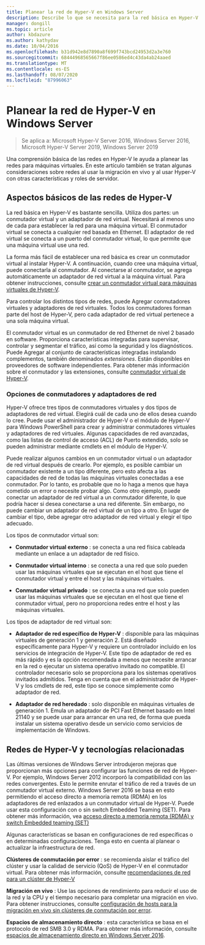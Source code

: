 ```yaml
---
title: Planear la red de Hyper-V en Windows Server
description: Describe lo que se necesita para la red básica en Hyper-V y proporciona vínculos a instrucciones.
manager: dongill
ms.topic: article
author: kbdazure
ms.author: kathydav
ms.date: 10/04/2016
ms.openlocfilehash: b31d942e8d7890a8f699f743bcd24953d2a3e760
ms.sourcegitcommit: 68444968565667f86ee0586ed4c43da4ab24aaed
ms.translationtype: MT
ms.contentlocale: es-ES
ms.lasthandoff: 08/07/2020
ms.locfileid: "87996063"
---
```

# <a name="plan-for-hyper-v-networking-in-windows-server"></a>Planear la red de Hyper-V en Windows Server

>Se aplica a: Microsoft Hyper-V Server 2016, Windows Server 2016, Microsoft Hyper-V Server 2019, Windows Server 2019

Una comprensión básica de las redes en Hyper-V le ayuda a planear las redes para máquinas virtuales. En este artículo también se tratan algunas consideraciones sobre redes al usar la migración en vivo y al usar Hyper-V con otras características y roles de servidor.

## <a name="hyper-v-networking-basics"></a>Aspectos básicos de las redes de Hyper-V
La red básica en Hyper-V es bastante sencilla. Utiliza dos partes: un conmutador virtual y un adaptador de red virtual. Necesitará al menos uno de cada para establecer la red para una máquina virtual. El conmutador virtual se conecta a cualquier red basada en Ethernet. El adaptador de red virtual se conecta a un puerto del conmutador virtual, lo que permite que una máquina virtual use una red.

La forma más fácil de establecer una red básica es crear un conmutador virtual al instalar Hyper-V. A continuación, cuando cree una máquina virtual, puede conectarla al conmutador. Al conectarse al conmutador, se agrega automáticamente un adaptador de red virtual a la máquina virtual. Para obtener instrucciones, consulte [crear un conmutador virtual para máquinas virtuales de Hyper-V](../get-started/Create-a-virtual-switch-for-Hyper-V-virtual-machines.md).

Para controlar los distintos tipos de redes, puede Agregar conmutadores virtuales y adaptadores de red virtuales. Todos los conmutadores forman parte del host de Hyper-V, pero cada adaptador de red virtual pertenece a una sola máquina virtual.

El conmutador virtual es un conmutador de red Ethernet de nivel 2 basado en software. Proporciona características integradas para supervisar, controlar y segmentar el tráfico, así como la seguridad y los diagnósticos.  Puede Agregar al conjunto de características integradas instalando complementos, también denominados *extensiones*. Están disponibles en proveedores de software independientes. Para obtener más información sobre el conmutador y las extensiones, consulte [conmutador virtual de Hyper-V](../../hyper-v-virtual-switch/Hyper-V-Virtual-Switch.md).

### <a name="switch-and-network-adapter-choices"></a>Opciones de conmutadores y adaptadores de red
Hyper-V ofrece tres tipos de conmutadores virtuales y dos tipos de adaptadores de red virtual. Elegirá cuál de cada uno de ellos desea cuando lo cree. Puede usar el administrador de Hyper-V o el módulo de Hyper-V para Windows PowerShell para crear y administrar conmutadores virtuales y adaptadores de red virtuales. Algunas capacidades de red avanzadas, como las listas de control de acceso (ACL) de Puerto extendido, solo se pueden administrar mediante cmdlets en el módulo de Hyper-V.

Puede realizar algunos cambios en un conmutador virtual o un adaptador de red virtual después de crearlo. Por ejemplo, es posible cambiar un conmutador existente a un tipo diferente, pero esto afecta a las capacidades de red de todas las máquinas virtuales conectadas a ese conmutador.  Por lo tanto, es probable que no lo haga a menos que haya cometido un error o necesite probar algo. Como otro ejemplo, puede conectar un adaptador de red virtual a un conmutador diferente, lo que podría hacer si desea conectarse a una red diferente. Sin embargo, no puede cambiar un adaptador de red virtual de un tipo a otro. En lugar de cambiar el tipo, debe agregar otro adaptador de red virtual y elegir el tipo adecuado.

Los tipos de conmutador virtual son:

-   **Conmutador virtual externo** : se conecta a una red física cableada mediante un enlace a un adaptador de red físico.

-   **Conmutador virtual interno** : se conecta a una red que solo pueden usar las máquinas virtuales que se ejecutan en el host que tiene el conmutador virtual y entre el host y las máquinas virtuales.

-   **Conmutador virtual privado** : se conecta a una red que solo pueden usar las máquinas virtuales que se ejecutan en el host que tiene el conmutador virtual, pero no proporciona redes entre el host y las máquinas virtuales.

Los tipos de adaptador de red virtual son:

-   **Adaptador de red específico de Hyper-V** : disponible para las máquinas virtuales de generación 1 y generación 2. Está diseñado específicamente para Hyper-V y requiere un controlador incluido en los servicios de integración de Hyper-V. Este tipo de adaptador de red es más rápido y es la opción recomendada a menos que necesite arrancar en la red o ejecutar un sistema operativo invitado no compatible. El controlador necesario solo se proporciona para los sistemas operativos invitados admitidos. Tenga en cuenta que en el administrador de Hyper-V y los cmdlets de red, este tipo se conoce simplemente como adaptador de red.

-   **Adaptador de red heredado** : solo disponible en máquinas virtuales de generación 1. Emula un adaptador de PCI Fast Ethernet basado en Intel 21140 y se puede usar para arrancar en una red, de forma que pueda instalar un sistema operativo desde un servicio como servicios de implementación de Windows.

## <a name="hyper-v-networking-and-related-technologies"></a>Redes de Hyper-V y tecnologías relacionadas
Las últimas versiones de Windows Server introdujeron mejoras que proporcionan más opciones para configurar las funciones de red de Hyper-V. Por ejemplo, Windows Server 2012 incorporó la compatibilidad con las redes convergentes. Esto le permite enrutar el tráfico de red a través de un conmutador virtual externo. Windows Server 2016 se basa en esto permitiendo el acceso directo a memoria remota (RDMA) en los adaptadores de red enlazados a un conmutador virtual de Hyper-V. Puede usar esta configuración con o sin switch Embedded Teaming (SET). Para obtener más información, vea [acceso directo a memoria remota &#40;RDMA&#41; y switch Embedded teaming &#40;SET&#41;](../../hyper-v-virtual-switch/RDMA-and-Switch-Embedded-Teaming.md)

Algunas características se basan en configuraciones de red específicas o en determinadas configuraciones. Tenga esto en cuenta al planear o actualizar la infraestructura de red.

**Clústeres de conmutación por error** : se recomienda aislar el tráfico del clúster y usar la calidad de servicio (QoS) de Hyper-V en el conmutador virtual. Para obtener más información, consulte [recomendaciones de red para un clúster de Hyper-V](/previous-versions/windows/it-pro/windows-server-2012-R2-and-2012/dn550728(v=ws.11))

**Migración en vivo** : Use las opciones de rendimiento para reducir el uso de la red y la CPU y el tiempo necesario para completar una migración en vivo. Para obtener instrucciones, consulte [configuración de hosts para la migración en vivo sin clústeres de conmutación por error](../deploy/set-up-hosts-for-live-migration-without-failover-clustering.md).

**Espacios de almacenamiento directo** : esta característica se basa en el protocolo de red SMB 3.0 y RDMA. Para obtener más información, consulte [espacios de almacenamiento directo en Windows Server 2016](../../../storage/storage-spaces/storage-spaces-direct-overview.md).